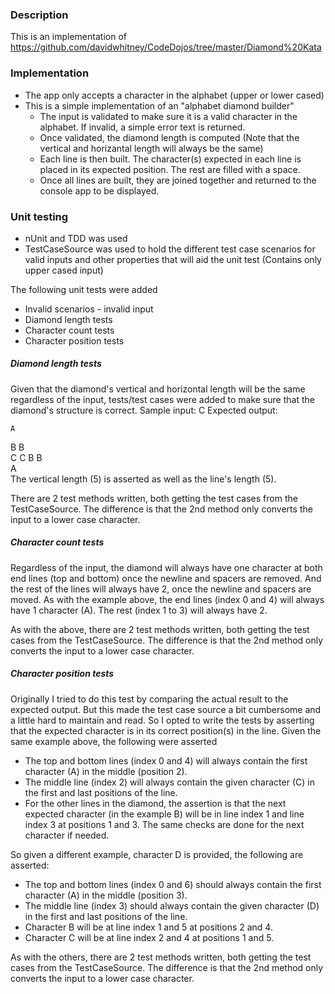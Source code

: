 ### Description
This is an implementation of https://github.com/davidwhitney/CodeDojos/tree/master/Diamond%20Kata

### Implementation
* The app only accepts a character in the alphabet (upper or lower cased)
* This is a simple implementation of an "alphabet diamond builder"
  * The input is validated to make sure it is a valid character in the alphabet. If invalid, a simple error text is returned.
  * Once validated, the diamond length is computed (Note that the vertical and horizantal length will always be the same)
  * Each line is then built. The character(s) expected in each line is placed in its expected position. The rest are filled with a space.
  * Once all lines are built, they are joined together and returned to the console app to be displayed.

### Unit testing
* nUnit and TDD was used
* TestCaseSource was used to hold the different test case scenarios for valid inputs and other properties that will aid the unit test (Contains only upper cased input)

The following unit tests were added
* Invalid scenarios - invalid input
* Diamond length tests
* Character count tests
* Character position tests

##### Diamond length tests
Given that the diamond's vertical and horizontal length will be the same regardless of the input, tests/test cases were added to make sure that the diamond's structure is correct. 
Sample input: C
Expected output:
>
    A    
  B   B  
C       C
  B   B  
    A    
The vertical length (5) is asserted as well as the line's length (5).

There are 2 test methods written, both getting the test cases from the TestCaseSource. The difference is that the 2nd method only converts the input to a lower case character. 

##### Character count tests
Regardless of the input, the diamond will always have one character at both end lines (top and bottom) once the newline and spacers are removed. And the rest of the lines will always have 2, once the newline and spacers are moved.
As with the example above, the end lines (index 0 and 4) will always have 1 character (A). The rest (index 1 to 3) will always have 2.

As with the above, there are 2 test methods written, both getting the test cases from the TestCaseSource. The difference is that the 2nd method only converts the input to a lower case character. 

##### Character position tests
Originally I tried to do this test by comparing the actual result to the expected output. But this made the test case source a bit cumbersome and a little hard to maintain and read. So I opted to write the tests by asserting that the expected character is in its correct position(s) in the line.
Given the same example above, the following were asserted
* The top and bottom lines (index 0 and 4) will always contain the first character (A) in the middle (position 2).
* The middle line (index 2) will always contain the given character (C) in the first and last positions of the line.
* For the other lines in the diamond, the assertion is that the next expected character (in the example B) will be in line index 1 and line index 3 at positions 1 and 3. The same checks are done for the next character if needed. 

So given a different example, character D is provided, the following are asserted:
 * The top and bottom lines (index 0 and 6) should always contain the first character (A) in the middle (position 3).
 * The middle line (index 3) should always contain the given character (D) in the first and last positions of the line.
 * Character B will be at line index 1 and 5 at positions 2 and 4.
 * Character C will be at line index 2 and 4 at positions 1 and 5.

As with the others, there are 2 test methods written, both getting the test cases from the TestCaseSource. The difference is that the 2nd method only converts the input to a lower case character. 
